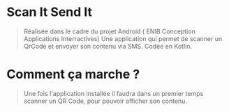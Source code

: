 # Scan It Send It 

> Réalisée dans le cadre du projet Android ( ENIB Conception Applications Interractives)
> Une application qui permet de scanner un QrCode et envoyer son contenu via SMS.
> Codée en Kotlin.

# Comment ça marche ?

> Une fois l'application installée il faudra dans un premier temps scanner un QR Code, pour pouvoir afficher son contenu.


